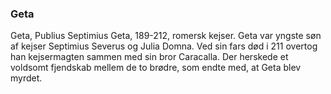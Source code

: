 ### Geta


Geta, Publius Septimius Geta, 189-212, romersk kejser. Geta var yngste søn af kejser Septimius Severus og Julia Domna. Ved sin fars død i 211 overtog han kejsermagten sammen med sin bror Caracalla. Der herskede et voldsomt fjendskab mellem de to brødre, som endte med, at Geta blev myrdet.